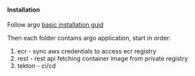 #### Installation

Follow argo [basic installation guid](https://argo-cd.readthedocs.io/en/stable/getting_started/)

Then each folder contains argo application, start in order:

1. ecr - sync aws credentials to access ecr registry
2. rest - rest api fetching container image from private registry
3. tekton - ci/cd
